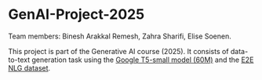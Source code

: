 # GenAI-Project-2025
Team members: Binesh Arakkal Remesh, Zahra Sharifi, Elise Soenen.

This project is part of the Generative AI course (2025). It consists of data-to-text generation task using the [Google T5-small model (60M)](https://huggingface.co/google-t5/t5-small) and the [E2E NLG dataset](https://gem-benchmark.com/data_cards/e2e_nlg).
